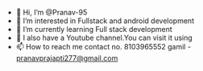 - 👋 Hi, I’m @Pranav-95
- 👀 I’m interested in Fullstack and android development
- 🌱 I’m currently learning Full stack development
- 💞️ I also have a Youtube channel.You can visit it using
- 📫 How to reach me 
             contact no. 8103965552
             gamil - pranavprajapti277@gmail.com

<!---
Pranav-95/Pranav-95 is a ✨ special ✨ repository because its `README.md` (this file) appears on your GitHub profile.
You can click the Preview link to take a look at your changes.
--->

